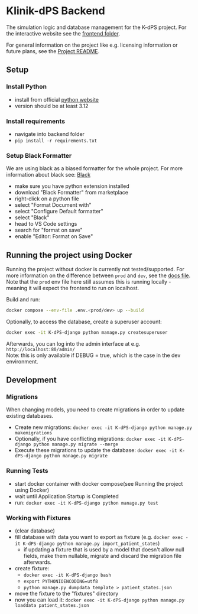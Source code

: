 # Klinik-dPS Backend
The simulation logic and database management for the K-dPS project. For the interactive website see the [frontend folder](../frontend/README.md).

For general information on the project like e.g. licensing information or future plans, see the [Project README](../README.md).

## Setup
### Install Python
- install from official [python website](https://www.python.org/downloads/)
- version should be at least 3.12


### Install requirements
- navigate into backend folder
- `pip install -r requirements.txt`

### Setup Black Formatter
We are using black as a biased formatter for the whole project. For more information about black see: [Black](https://black.readthedocs.io/en/stable/)
- make sure you have python extension installed
- download "Black Formatter" from marketplace
- right-click on a python file
- select "Format Document with"
- select "Configure Default formatter"
- select "Black"
- head to VS Code settings
- search for "format on save"
- enable "Editor: Format on Save"

## Running the project using Docker
Running the project without docker is currently not tested/supported. 
For more information on the difference between `prod` and `dev`, see the [docs file](../docs/deployment-process.md).
Note that the `prod` env file here still assumes this is running locally - 
meaning it will expect the frontend to run on localhost.

Build and run:
```bash
docker compose --env-file .env.<prod/dev> up --build
```

Optionally, to access the database, create a superuser account: 
```bash
docker exec -it K-dPS-django python manage.py createsuperuser
```
Afterwards, you can log into the admin interface at e.g. `http://localhost:80/admin/`<br/>
Note: this is only available if DEBUG = true, which is the case in the dev environment.


## Development

### Migrations
When changing models, you need to create migrations in order to update existing databases.
- Create new migrations: `docker exec -it K-dPS-django python manage.py makemigrations`
- Optionally, if you have conflicting migrations: `docker exec -it K-dPS-django python manage.py migrate --merge`
- Execute these migrations to update the database: `docker exec -it K-dPS-django python manage.py migrate`

### Running Tests
- start docker container with docker compose(see Running the project using Docker)
- wait until Application Startup is Completed
- run: `docker exec -it K-dPS-django python manage.py test`

### Working with Fixtures
- (clear database)
- fill database with data you want to export as fixture (e.g. `docker exec -it K-dPS-django python manage.py import_patient_states`)
  - if updating a fixture that is used by a model that doesn't allow null fields, make them nullable, migrate and discard the migration file 
    afterwards.
- create fixture: 
  - `docker exec -it K-dPS-django bash`
  - `export PYTHONIOENCODING=utf8`
  - `python manage.py dumpdata template > patient_states.json`
- move the fixture to the "fixtures" directory
- now you can load it: `docker exec -it K-dPS-django python manage.py loaddata patient_states.json`

